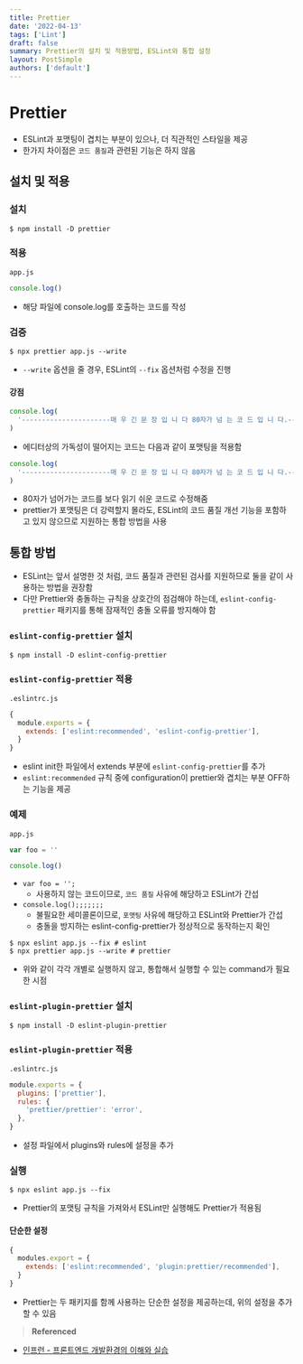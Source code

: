 ```yaml
---
title: Prettier
date: '2022-04-13'
tags: ['Lint']
draft: false
summary: Prettier의 설치 및 적용방법, ESLint와 통합 설정
layout: PostSimple
authors: ['default']
---
```


# Prettier

- ESLint과 포맷팅이 겹치는 부분이 있으나, 더 직관적인 스타일을 제공
- 한가지 차이점은 `코드 품질`과 관련된 기능은 하지 않음

## 설치 및 적용

### 설치

```shell
$ npm install -D prettier
```

### 적용

`app.js`

```javascript
console.log()
```

- 해당 파일에 console.log를 호출하는 코드를 작성

### 검증

```shell
$ npx prettier app.js --write
```

- `--write` 옵션을 줄 경우, ESLint의 `--fix` 옵션처럼 수정을 진행

#### 강점

```javascript
console.log(
  '----------------------매 우 긴 문 장 입 니 다 80자가 넘 는 코 드 입 니 다.----------------------'
)
```

- 에디터상의 가독성이 떨어지는 코드는 다음과 같이 포맷팅을 적용함

```javascript
console.log(
  '----------------------매 우 긴 문 장 입 니 다 80자가 넘 는 코 드 입 니 다.----------------------'
)
```

- 80자가 넘어가는 코드를 보다 읽기 쉬운 코드로 수정해줌
- prettier가 포맷팅은 더 강력할지 몰라도, ESLint의 코드 품질 개선 기능을 포함하고 있지 않으므로 지원하는 통합 방법을 사용

## 통합 방법

- ESLint는 앞서 설명한 것 처럼, 코드 품질과 관련된 검사를 지원하므로 둘을 같이 사용하는 방법을 권장함
- 다만 Prettier와 충돌하는 규칙을 상호간의 점검해야 하는데, `eslint-config-prettier` 패키지를 통해 잠재적인 충돌 오류를 방지해야 함

### `eslint-config-prettier` 설치

```shell
$ npm install -D eslint-config-prettier
```

### `eslint-config-prettier` 적용

`.eslintrc.js`

```javascript
{
  module.exports = {
    extends: ['eslint:recommended', 'eslint-config-prettier'],
  }
}
```

- eslint init한 파일에서 extends 부분에 `eslint-config-prettier`를 추가
- `eslint:recommended` 규칙 중에 configuration이 prettier와 겹치는 부분 OFF하는 기능을 제공

### 예제

`app.js`

```javascript
var foo = ''

console.log()
```

- `var foo = '';`
  - 사용하지 않는 코드이므로, `코드 품질` 사유에 해당하고 ESLint가 간섭
- `console.log();;;;;;;`
  - 불필요한 세미콜론이므로, `포맷팅` 사유에 해당하고 ESLint와 Prettier가 간섭
  - 충돌을 방지하는 eslint-config-prettier가 정상적으로 동작하는지 확인

```shell
$ npx eslint app.js --fix # eslint
$ npx prettier app.js --write # prettier
```

- 위와 같이 각각 개별로 실행하지 않고, 통합해서 실행할 수 있는 command가 필요한 시점

### `eslint-plugin-prettier` 설치

```shell
$ npm install -D eslint-plugin-prettier
```

### `eslint-plugin-prettier` 적용

`.eslintrc.js`

```javascript
module.exports = {
  plugins: ['prettier'],
  rules: {
    'prettier/prettier': 'error',
  },
}
```

- 설정 파일에서 plugins와 rules에 설정을 추가

### 실행

```shell
$ npx eslint app.js --fix
```

- Prettier의 포맷팅 규칙을 가져와서 ESLint만 실행해도 Prettier가 적용됨

#### 단순한 설정

```javascript
{
  modules.export = {
    extends: ['eslint:recommended', 'plugin:prettier/recommended'],
  }
}
```

- Prettier는 두 패키지를 함께 사용하는 단순한 설정을 제공하는데, 위의 설정을 추가할 수 있음

> **Referenced**

- [인프런 - 프론트엔드 개발환경의 이해와 실습](https://www.inflearn.com/course/%ED%94%84%EB%A1%A0%ED%8A%B8%EC%97%94%EB%93%9C-%EA%B0%9C%EB%B0%9C%ED%99%98%EA%B2%BD/dashboard)
